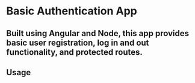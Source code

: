# Basic Authentication App
## Built using Angular and Node, this app provides basic user registration, log in and out functionality, and protected routes.

## Usage